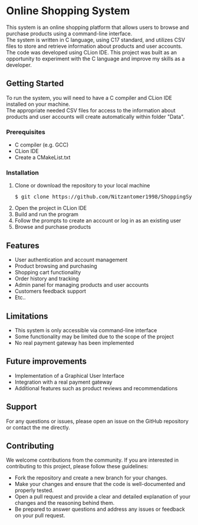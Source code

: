 <h1>Online Shopping System</h1>
<p>This system is an online shopping platform that allows users to browse and purchase products using a command-line interface.<br>The system is written in C language, using C17 standard, and utilizes CSV files to store and retrieve information about products and user accounts.<br>The code was developed using CLion IDE. This project was built as an opportunity to experiment with the C language and improve my skills as a developer.</p>

<h2>Getting Started</h2>
<p>To run the system, you will need to have a C compiler and CLion IDE installed on your machine.<br>The appropriate needed CSV files for access to the information about products and user accounts will create automatically within folder "Data".</p>

<h3>Prerequisites</h3>
<ul>
  <li>C compiler (e.g. GCC)</li>
  <li>CLion IDE</li>
  <li>Create a CMakeList.txt</li>
</ul>

<h3>Installation</h3>
<ol>
  <li>Clone or download the repository to your local machine</li>
<pre>
$ git clone https://github.com/Nitzantomer1998/ShoppingSystem.git
</pre>
  <li>Open the project in CLion IDE</li>
  <li>Build and run the program</li>
  <li>Follow the prompts to create an account or log in as an existing user</li>
  <li>Browse and purchase products</li>
</ol>

<h2>Features</h2>
<ul>
  <li>User authentication and account management</li>
  <li>Product browsing and purchasing</li>
  <li>Shopping cart functionality</li>
  <li>Order history and tracking</li>
  <li>Admin panel for managing products and user accounts</li>
  <li>Customers feedback support</li>
  <li>Etc..</li>
</ul>

<h2>Limitations</h2>
<ul>
  <li>This system is only accessible via command-line interface</li>
  <li>Some functionality may be limited due to the scope of the project</li>
  <li>No real payment gateway has been implemented</li>
</ul>

<h2>Future improvements</h2>
<ul>
  <li>Implementation of a Graphical User Interface</li>
  <li>Integration with a real payment gateway</li>
  <li>Additional features such as product reviews and recommendations</li>
</ul>

<h2>Support</h2>
<p>For any questions or issues, please open an issue on the GitHub repository or contact the me directly.</p>

<h2> Contributing </h2>
<p>We welcome contributions from the community. If you are interested in contributing to this project, please follow these guidelines:</p>
<ul>
  <li>Fork the repository and create a new branch for your changes.</li>
  <li>Make your changes and ensure that the code is well-documented and properly tested.</li>
  <li>Open a pull request and provide a clear and detailed explanation of your changes and the reasoning behind them.</li>
  <li>Be prepared to answer questions and address any issues or feedback on your pull request.</li>
</ul>
